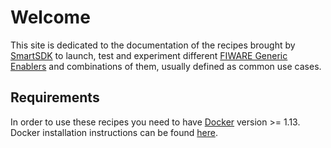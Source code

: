# Welcome

This site is dedicated to the documentation of the recipes brought by
[SmartSDK](https://www.smartsdk.eu) to launch, test and experiment different
[FIWARE Generic Enablers](https://catalogue.fiware.org/enablers) and combinations of them, usually defined as common use cases.

## Requirements

In order to use these recipes you need to have [Docker](https://docs.docker.com) version >= 1.13.
Docker installation instructions can be found [here](https://docs.docker.com/engine/installation/).
